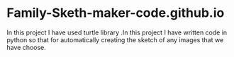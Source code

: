 # Family-Sketh-maker-code.github.io
In this project I have used turtle library .In this project I have written code in python so that for automatically creating the sketch of any images that we have  choose.

